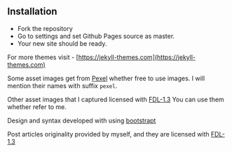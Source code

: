 ## Installation
* Fork the repository
* Go to settings and set Github Pages source as master.
* Your new site should be ready.

For more themes visit - [https://jekyll-themes.com](https://jekyll-themes.com)


Some asset images get from [Pexel](https://www.pexels.com/) whether free to use images. I will mention their names with suffix `pexel`.

Other asset images that I captured licensed with [FDL-1.3](https://www.gnu.org/licenses/fdl-1.3.html) You can use them whether refer to me.

Design and syntax developed with using [bootstrapt](https://getbootstrap.com/)

Post articles originality provided by myself, and they are licensed with [FDL-1.3](https://www.gnu.org/licenses/fdl-1.3.html)
